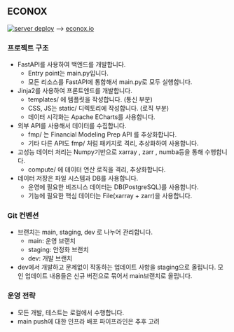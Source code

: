 ## ECONOX  
[![server deploy](https://github.com/clomia-group/econox/actions/workflows/deploy.yaml/badge.svg)](https://github.com/clomia-group/econox/actions/workflows/deploy.yaml) --> [econox.io](https://www.econox.io/)
### 프로젝트 구조
- FastAPI를 사용하여 백엔드를 개발합니다. 
	- Entry point는 main.py입니다.
	- 모든 리소스를 FastAPI에 통합해서 main.py로 모두 실행합니다.
- Jinja2를 사용하여 프론트엔드를 개발합니다.
	- templates/ 에 템플릿을 작성합니다. (통신 부분)
	- CSS, JS는 static/ 디렉토리에 작성합니다. (로직 부분)
	- 데이터 시각화는 Apache ECharts를 사용합니다.
- 외부 API를 사용해서 데이터를 수집합니다.
	- fmp/ 는 Financial Modeling Prep API 를 추상화합니다.
	- 기타 다른 API도 fmp/ 처럼 패키지로 격리, 추상화하여 사용합니다.
- 고성능 데이터 처리는 Numpy기반으로 xarray , zarr , numba등을 통해 수행합니다.
	- compute/ 에 데이터 연산 로직을 격리, 추상화합니다.
- 데이터 저장은 파일 시스템과 DB를 사용합니다.
	- 운영에 필요한 비즈니스 데이터는 DB(PostgreSQL)를 사용합니다.
	- 기능에 필요한 핵심 데이터는 File(xarray + zarr)을 사용합니다.
### Git 컨벤션
- 브랜치는 main, staging, dev 로 나누어 관리합니다.
	- main: 운영 브랜치
	- staging: 안정화 브랜치
	- dev: 개발 브랜치
- dev에서 개발하고 문제없이 작동하는 업데이트 사항을 staging으로 올립니다. 모인 업데이트 내용들은 신규 버전으로 묶어서 main브랜치로 올립니다.
### 운영 전략
- 모든 개발, 테스트는 로컬에서 수행합니다.
- main push에 대한 인프라 배포 파이프라인은 추후 고려
